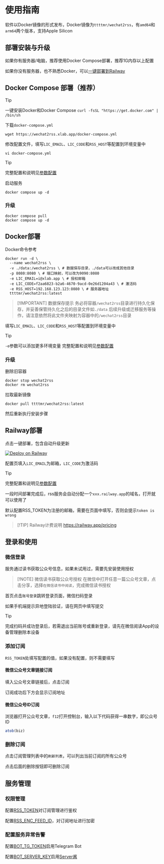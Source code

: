 # 使用指南

软件以Docker镜像的形式发布，Docker镜像为`ttttmr/wechat2rss`，有`amd64`和`arm64`两个版本，支持Apple Silicon

## 部署安装与升级

如果你有服务器/电脑，推荐使用Docker Compose部署，推荐1G内存以上配置

如果你没有服务器，也不熟悉Docker，可以[一键部署到Railway](#railway部署)

## Docker Compose 部署（推荐）

> [!TIP]
> 一键安装Docker和Docker Compose
> `curl -fsSL "https://get.docker.com" | /bin/sh`

下载`docker-compose.yml`

```shell
wget https://wechat2rss.xlab.app/docker-compose.yml
```

修改配置文件，填写`LIC_EMAIL`、`LIC_CODE`和`RSS_HOST`等配置到环境变量中

```shell
vi docker-compose.yml
```

> [!TIP]
> 完整配置和说明见[参数配置](config)

启动服务

```shell
docker compose up -d
```

### 升级

```shell
docker compose pull
docker compose up -d
```

## Docker部署

Docker命令参考

```shell
docker run -d \
  --name wechat2rss \
  -v ./data:/wechat2rss \ # 数据保存目录，./data可以改成其他目录
  -p 8080:8080 \ # 端口映射，可以改为9090:8080
  -e LIC_EMAIL=i@xlab.app \ # 授权邮箱
  -e LIC_CODE=f2aa6823-b2a6-4670-9acd-0e26d1204a43 \ # 激活码
  -e RSS_HOST=192.168.123.123:8080 \ # 服务器地址
  ttttmr/wechat2rss:latest
```

> [!IMPORTANT] 数据保存提示
> 务必将容器`/wechat2rss`目录进行持久化保存，并妥善保管持久化之后的目录文件如`./data`
> 后续升级或迁移服务等操作，请注意依然将此文件夹映射为容器中的`/wechat2rss`目录

填写`LIC_EMAIL`、`LIC_CODE`和`RSS_HOST`等配置到环境变量中

> [!TIP]
> `-e`参数可以添加更多环境变量
> 完整配置和说明见[参数配置](config)

### 升级

删除旧容器

```shell
docker stop wechat2rss
docker rm wechat2rss
```

拉取最新镜像

```shell
docker pull ttttmr/wechat2rss:latest
```

然后重新执行安装步骤

## Railway部署

点击一键部署，包含自动升级更新

[![Deploy on Railway](https://railway.app/button.svg)](https://railway.app/template/KIQWgJ?referralCode=t4q678)

配置页填入`LIC_EMAIL`为邮箱，`LIC_CODE`为激活码

> [!TIP]
> 完整配置和说明见[参数配置](config)

一段时间部署完成后，rss服务会自动分配一个`xxx.railway.app`的域名，打开就可以使用了

默认配置RSS_TOKEN为注册的邮箱，需要在页面中填写，否则会提示`token is wrong`

> [!TIP] Railway计费说明
> https://railway.app/pricing

## 登录和使用

### 微信登录

服务通过读书获取公众号信息，如果未试用过，需要先安装使用授权

> [!NOTE] 微信读书获取公众号授权
> 在微信中打开任意一篇公众号文章，点击分享，选择`在微信读书中阅读`，完成微信读书授权

首页点击`账号登录`跳转登录页面，微信扫码登录

如果手机端提示异地登陆验证，请在网页中填写提交

> [!TIP]
> 完成扫码并成功登录后，若需退出当前账号或重新登录，请先在微信阅读App的设备管理删除本设备

### 添加订阅

`RSS_TOKEN`处填写配置的值，如果没有配置，则不需要填写

#### 微信公众号文章链接订阅

填入公众号文章链接后，点击订阅

订阅成功后下方会显示订阅地址

#### 微信公众号ID订阅

浏览器打开公众号文章，`f12`打开控制台，输入以下代码获得一串数字，即公众号ID

```js
atob(biz)
```

### 删除订阅

点击订阅管理列表中的`刷新列表`，可以列出当前订阅的所有公众号

点击后面的删除按钮即可删除订阅

## 服务管理

### 权限管理

配置[RSS_TOKEN](./config#rss-token)对订阅管理进行鉴权

配置[RSS_ENC_FEED_ID](./config#rss-enc-feed-id)，对订阅地址进行加密

### 配置服务异常告警

配置[BOT_TG_TOKEN](./config#bot-tg-token)启用Telegram Bot

配置[BOT_SERVER_KEY](./config#bot-server-key)启用[Server酱](https://sct.ftqq.com/)
